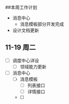 ##本周工作计划

* 消息中心
  * 消息模板部分开发完成
* 设计文档更新



## 11-19 周二

* [ ] 调度中心详设
  * [ ] 领域能力更新
* [ ] 消息中心
  * [ ] 消息模板
    * [ ] 列表接口
    * [ ] 详情接口
  * [ ] 